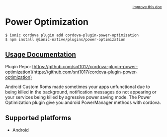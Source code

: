 <a style="float:right;font-size:12px;" href="http://github.com/danielsogl/awesome-cordova-plugins/edit/master/src/@awesome-cordova-plugins/plugins/power-optimization/index.ts#L1">
  Improve this doc
</a>

# Power Optimization

```
$ ionic cordova plugin add cordova-plugin-power-optimization
$ npm install @ionic-native/plugins/power-optimization
```

## [Usage Documentation](https://ionicframework.com/docs/native/power-optimization/)

Plugin Repo: [https://github.com/snt1017/cordova-plugin-power-optimization](https://github.com/snt1017/cordova-plugin-power-optimization)

Android Custom Roms made sometimes your apps unfunctional due to being killed in the background, notification messages do not appearing or your services being killed by agressive power saving mode.
The Power Optimization plugin give you android PowerManager methods with cordova.

## Supported platforms

- Android
  


